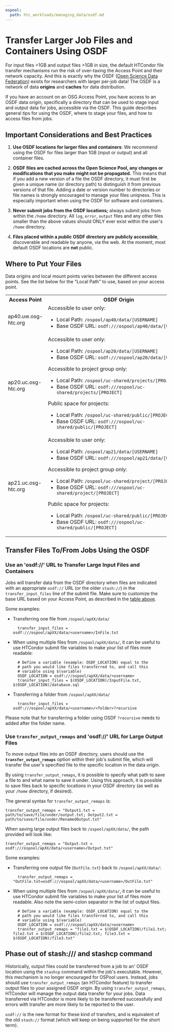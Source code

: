 ```yaml
---
ospool:
  path: htc_workloads/managing_data/osdf.md
---
```


Transfer Larger Job Files and Containers Using OSDF
===========================================

For input files >1GB and output files >1GB in size, the default HTCondor
file transfer mechanisms run the risk of over-taxing the Access Point and
their network capacity. And this is exactly why the OSDF
([Open Science Data Federation](https://osg-htc.org/services/osdf.html))
exists for researchers with larger per-job data! The OSDF is a network of 
data **origins** and **caches** for data distribution. 

If you have an account on an OSG Access Point, you have access to an OSDF data 
origin, specifically a directory that can be used to stage input and output data for 
jobs, accessible via the OSDF. This guide describes general tips for using the OSDF, 
where to stage your files, and how to access files from jobs. 

## Important Considerations and Best Practices

1. **Use OSDF locations for larger files and containers**: We recommend using 
   the OSDF for files larger than 1GB (input or output) and all container files. 

1. **OSDF files are cached across the Open Science Pool,
   any changes or modifications that you make might not be propagated.**
   This means that if you add a new version of a file the OSDF
   directory, it must first be given a unique name (or directory path) to
   distinguish it from previous versions of that file. Adding a date or
   version number to directories or file names is strongly encouraged to
   manage your files uniqness. This is especially important when using the 
   OSDF for software and containers. 

1. **Never submit jobs from the OSDF locations;** always submit jobs from 
   within the `/home` directory. All `log`, `error`, `output`
   files and any other files smaller than the above values should ONLY ever
   exist within the user's `/home` directory.
   
1. **Files placed within a *public* OSDF directory are publicly accessible**,
   discoverable and readable by anyone, via the web. At the moment, most default 
   OSDF locations are **not** public. 

## Where to Put Your Files

Data origins and local mount points varies between the different
access points. See the list below for the "Local Path" to use, based on your access point. 

<table>
<tr>
  <th>Access Point</th>
  <th>OSDF Origin</th>
</tr>
<tr>
  <td>ap40.uw.osg-htc.org</td>
  <td>Accessible to user only:
      <ul>
        <li><nobr>Local Path: <code>/ospool/ap40/data/[USERNAME]</code></nobr></li>
        <li><nobr>Base OSDF URL: <code>osdf:///ospool/ap40/data/[USERNAME]</code></nobr></li>
      </ul>
  <td>
</tr>
<tr>
  <td>ap20.uc.osg-htc.org</td>
  <td>Accessible to user only:
      <ul>
        <li><nobr>Local Path: <code>/ospool/ap20/data/[USERNAME]</code></nobr></li>
        <li><nobr>Base OSDF URL: <code>osdf:///ospool/ap20/data/[USERNAME]</code></nobr></li>
      </ul>
      Accessible to project group only:
      <ul>
        <li><nobr>Local Path: <code>/ospool/uc-shared/projects/[PROJECT]</code></nobr></li>
        <li><nobr>Base OSDF URL: <code>osdf:///ospool/uc-shared/projects/[PROJECT]</code></nobr></li>
      </ul>
      Public space for projects:
      <ul>
        <li><nobr>Local Path: <code>/ospool/uc-shared/public/[PROJECT]</code></nobr></li>
        <li><nobr>Base OSDF URL: <code>osdf:///ospool/uc-shared/public/[PROJECT]</code></nobr></li>
      </ul>
  <td>
</tr>
<tr>
  <td>ap21.uc.osg-htc.org</td>
  <td>Accessible to user only:
      <ul>
        <li><nobr>Local Path: <code>/ospool/ap21/data/[USERNAME]</code></nobr></li>
        <li><nobr>Base OSDF URL: <code>osdf:///ospool/ap21/data/[USERNAME]</code></nobr></li>
      </ul>
      Accessible to project group only:
      <ul>
        <li><nobr>Local Path: <code>/ospool/uc-shared/project/[PROJECT]</code></nobr></li>
        <li><nobr>Base OSDF URL: <code>osdf:///ospool/uc-shared/project/[PROJECT]</code></nobr></li>
      </ul>
      Public space for projects:
      <ul>
        <li><nobr>Local Path: <code>/ospool/uc-shared/public/[PROJECT]</code></nobr></li>
        <li><nobr>Base OSDF URL: <code>osdf:///ospool/uc-shared/public/[PROJECT]</code></nobr></li>
      </ul>
  <td>
</tr>
</table>

## Transfer Files To/From Jobs Using the OSDF

### Use an 'osdf://' URL to Transfer Large Input Files and Containers

Jobs will transfer data from the OSDF directory when files are indicated
with an appropriate `osdf://` URL (or the older `stash://`) in the
`transfer_input_files` line of the submit file. Make sure to customize the 
base URL based on your Access Point, as described in the [table above](#where-to-put-your-files). 

Some examples: 

* Transferring one file from `/ospool/apXX/data/`

		transfer_input_files = osdf:///ospool/apXX/data/<username>/InFile.txt
		

* When using multiple files from `/ospool/apXX/data/`, it can be useful to use 
	HTCondor submit file variables to make your list of files more readable: 

		# Define a variable (example: OSDF_LOCATION) equal to the 
		# path you would like files transferred to, and call this 
		# variable using $(variable)
		OSDF_LOCATION = osdf:///ospool/apXX/data/<username>
		transfer_input_files = $(OSDF_LOCATION)/InputFile.txt, $(OSDF_LOCATION)/database.sql

* Transferring a folder from `/ospool/apXX/data/`

		transfer_input_files = osdf:///ospool/apXX/data/<username>/<folder>?recursive

Please note that for transferring a folder using OSDF `?recursive` needs to added after the folder name. 
### Use `transfer_output_remaps` and 'osdf://' URL for Large Output Files

To move output files into an OSDF directory, users should 
use the **`transfer_output_remaps`** option
within their job's submit file, which will transfer the user's
specified file to the specific location in the data origin.

By using `transfer_output_remaps`, it is possible to specify what path
to save a file to and what name to save it under. Using this approach,
it is possible to save files back to specific locations in your OSDF 
directory (as well as your `/home` directory, if desired).

The general syntax for `transfer_output_remaps` is: 

    transfer_output_remaps = "Output1.txt = path/to/save/file/under/output.txt; Output2.txt = path/to/save/file/under/RenamedOutput.txt"

When saving large output files back to `/ospool/apXX/data/`, the path provided will look like: 

    transfer_output_remaps = "Output.txt = osdf:///ospool/apXX/data/<username>/Output.txt"
    
Some examples: 
	
* Transferring one output file (`OutFile.txt`) back to `/ospool/apXX/data/`: 

		transfer_output_remaps = "OutFile.txt=osdf:///ospool/apXX/data/<username>/OutFile.txt"

* When using multiple files from `/ospool/apXX/data/`, it can be useful to use 
	HTCondor submit file variables to make your list of files more readable. Also note 
	the semi-colon separator in the list of output files. 

		# Define a variable (example: OSDF_LOCATION) equal to the 
		# path you would like files transferred to, and call this 
		# variable using $(variable)
		OSDF_LOCATION = osdf:///ospool/apXX/data/<username>
		transfer_output_remaps = "file1.txt = $(OSDF_LOCATION)/file1.txt; file2.txt = $(OSDF_LOCATION)/file2.txt; file3.txt = $(OSDF_LOCATION)/file3.txt"


## Phase out of stash:/// and stashcp command

Historically, output files could be transferred from a job to an'
OSDF location using the `stashcp` command within the job's
executable. However, this mechanism is no longer encouraged for OSPool
users. Instead, jobs should use `transfer_output_remaps` (an HTCondor
feature) to transfer output files to your assigned OSDF origin. By using
`transfer_output_remaps`, HTCondor will manage the output data transfer
for your jobs. Data transferred via HTCondor is more likely to be
transferred successfully and errors with transfer are more likely to be
reported to the user.

`osdf://` is the new format for these kind of transfers, and is 
equivalent of the old `stash://` format (which will keep on being
supported for the short term).

